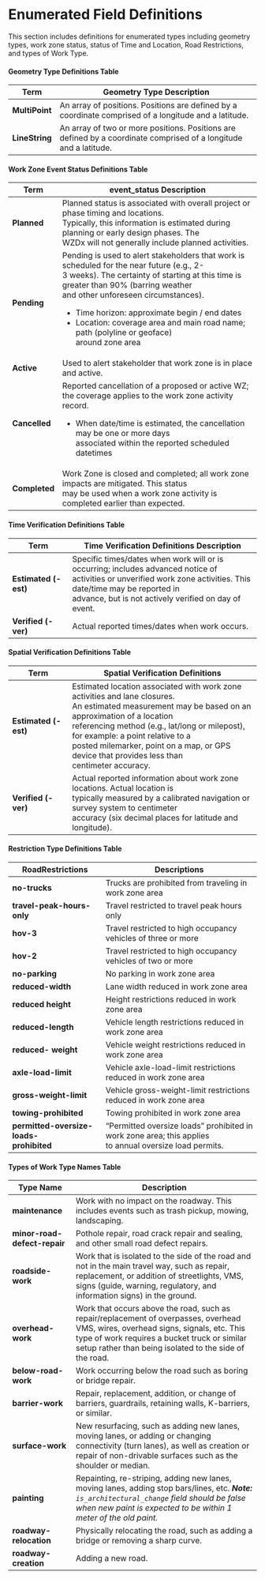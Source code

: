 # Enumerated Field Definitions
This section includes definitions for enumerated types including geometry types, work zone status, status of Time and Location, Road Restrictions, and types of Work Type.

#### Geometry Type Definitions Table
Term | Geometry Type Description
---- | ---------------------
**MultiPoint**|An array of positions. Positions are defined by a coordinate comprised of a longitude and a latitude.
**LineString**|An array of two or more positions. Positions are defined by a coordinate comprised of a longitude and a latitude.

#### Work Zone Event Status Definitions Table
Term | event_status Description
---- | ---------------------
**Planned** | Planned status is associated with overall project or phase timing and locations.<br>Typically, this information is estimated during planning or early design phases. The<br>WZDx will not generally include planned activities.
**Pending** | Pending is used to alert stakeholders that work is scheduled for the near future (e.g., 2-<br>3 weeks). The certainty of starting at this time is greater than 90% (barring weather<br>and other unforeseen circumstances).<ul><li>Time horizon: approximate begin / end dates</li><li>Location: coverage area and main road name; path (polyline or geoface)<br>around zone area</li></ul>
**Active** | Used to alert stakeholder that work zone is in place and active.   
**Cancelled** | Reported cancellation of a proposed or active WZ; the coverage applies to the work zone activity record.<ul><li>When date/time is estimated, the cancellation may be one or more days<br>associated within the reported scheduled datetimes</li></ul>
**Completed** | Work Zone is closed and completed; all work zone impacts are mitigated. This status<br>may be used when a work zone activity is completed earlier than expected.

#### Time Verification Definitions  Table
Term |  Time Verification Definitions Description
---- | ---------------------
**Estimated (-est)** | Specific times/dates when work will or is occurring; includes advanced notice of<br>activities or unverified work zone activities. This date/time may be reported in<br>advance, but is not actively verified on day of event.
**Verified (-ver)** | Actual reported times/dates when work occurs.

#### Spatial Verification Definitions Table
Term | Spatial Verification Definitions
---- | ---------------------
**Estimated (-est)** | Estimated location associated with work zone activities and lane closures.<br>An estimated measurement may be based on an approximation of a location<br>referencing method (e.g., lat/long or milepost), for example: a point relative to a<br>posted milemarker, point on a map, or GPS device that provides less than<br>centimeter accuracy.
**Verified (-ver)** | Actual reported information about work zone locations. Actual location is<br>typically measured by a calibrated navigation or survey system to centimeter<br>accuracy (six decimal places for latitude and longitude).

#### Restriction Type Definitions Table
RoadRestrictions | Descriptions
---------------- | ------------
**no-trucks** | Trucks are prohibited from traveling in work zone area
**travel-peak-hours-only** | Travel restricted to travel peak hours only
**hov-3** | Travel restricted to high occupancy vehicles of three or more
**hov-2** | Travel restricted to high occupancy vehicles of two or more
**no-parking** | No parking in work zone area
**reduced-width** | Lane width reduced in work zone area
**reduced height** | Height restrictions reduced in work zone area
**reduced-length** | Vehicle length restrictions reduced in work zone area
**reduced- weight** | Vehicle weight restrictions reduced in work zone area
**axle-load-limit** | Vehicle axle-load-limit restrictions reduced in work zone area
**gross-weight-limit** | Vehicle gross-weight-limit restrictions reduced in work zone area
**towing-prohibited** | Towing prohibited in work zone area
**permitted-oversize-loads-<br>prohibited** | “Permitted oversize loads” prohibited in work zone area; this applies<br>to annual oversize load permits.

#### Types of Work Type Names Table
Type Name | Description
---------------- | ------------
**maintenance** | Work with no impact on the roadway. This includes events such as trash pickup, mowing, landscaping.
**minor-road-defect-repair** | Pothole repair, road crack repair and sealing, and other small road defect repairs.
**roadside-work** | Work that is isolated to the side of the road and not in the main travel way, such as repair, replacement, or addition of streetlights, VMS, signs (guide, warning, regulatory, and information signs) in the ground.
**overhead-work** | Work that occurs above the road, such as repair/replacement of overpasses, overhead VMS, wires, overhead signs, signals, etc. This type of work requires a bucket truck or similar setup rather than being isolated to the side of the road.
**below-road-work** | Work occurring below the road such as boring or bridge repair.
**barrier-work** | Repair, replacement, addition, or change of barriers, guardrails, retaining walls, K-barriers, or similar.
**surface-work** | New resurfacing, such as adding new lanes, moving lanes, or adding or changing connectivity (turn lanes), as well as creation or repair of non-drivable surfaces such as the shoulder or median.
**painting** | 	Repainting, re-striping, adding new lanes, moving lanes, adding stop bars/lines, etc. ***Note:** `is_architectural_change` field should be false when new paint is expected to be within 1 meter of the old paint.*
**roadway-relocation** | Physically relocating the road, such as adding a bridge or removing a sharp curve.
**roadway-creation** | Adding a new road.

